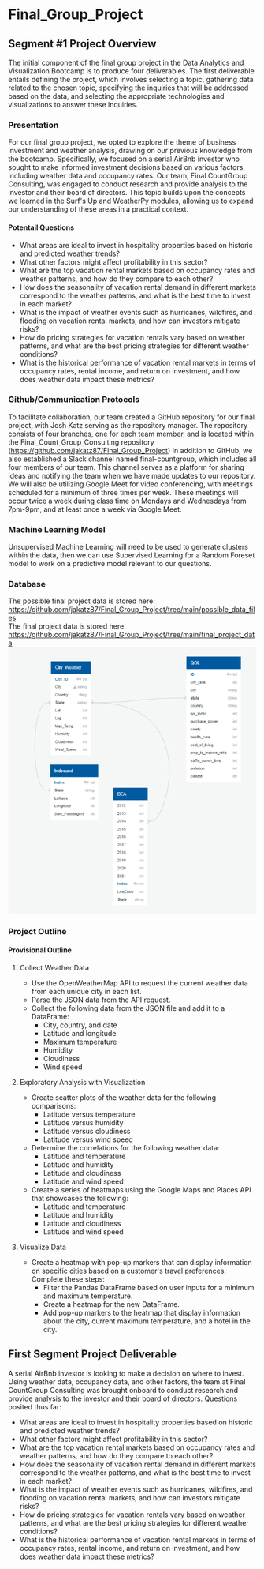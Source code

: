 # Final_Group_Project

## Segment #1 Project Overview
The initial component of the final group project in the Data Analytics and Visualization Bootcamp is to produce four deliverables. The first deliverable entails defining the project, which involves selecting a topic, gathering data related to the chosen topic, specifying the inquiries that will be addressed based on the data, and selecting the appropriate technologies and visualizations to answer these inquiries.
### Presentation
For our final group project, we opted to explore the theme of business investment and weather analysis, drawing on our previous knowledge from the bootcamp. Specifically, we focused on a serial AirBnb investor who sought to make informed investment decisions based on various factors, including weather data and occupancy rates. Our team, Final CountGroup Consulting, was engaged to conduct research and provide analysis to the investor and their board of directors. This topic builds upon the concepts we learned in the Surf's Up and WeatherPy modules, allowing us to expand our understanding of these areas in a practical context.
  #### Potentail Questions
  
  * What areas are ideal to invest in hospitality properties based on historic and predicted weather trends?  
  * What other factors might affect profitability in this sector?  
  * What are the top vacation rental markets based on occupancy rates and weather patterns, and how do they compare to each other?  
  * How does the seasonality of vacation rental demand in different markets correspond to the weather patterns, and what is the best time to invest     in each market?  
  * What is the impact of weather events such as hurricanes, wildfires, and flooding on vacation rental markets, and how can investors mitigate         risks?  
  * How do pricing strategies for vacation rentals vary based on weather patterns, and what are the best pricing strategies for different weather       conditions?  
  * What is the historical performance of vacation rental markets in terms of occupancy rates, rental income, and return on investment, and how         does weather data impact these metrics?  

 
### Github/Communication Protocols
To facilitate collaboration, our team created a GitHub repository for our final project, with Josh Katz serving as the repository manager. The repository consists of four branches, one for each team member, and is located within the Final_Count_Group_Consulting repository (https://github.com/jakatz87/Final_Group_Project)
In addition to GitHub, we also established a Slack channel named final-countgroup, which includes all four members of our team. This channel serves as a platform for sharing ideas and notifying the team when we have made updates to our repository. We will also be utilizing Google Meet for video conferencing, with meetings scheduled for a minimum of three times per week. These meetings will occur twice a week during class time on Mondays and Wednesdays from 7pm-9pm, and at least once a week via Google Meet.

### Machine Learning Model
Unsupervised Machine Learning will need to be used to generate clusters within the data, then we can use Supervised Learning for a Random Foreset model to work on a predictive model relevant to our questions.

### Database

The possible final project data is stored here: https://github.com/jakatz87/Final_Group_Project/tree/main/possible_data_files  
The final project data is stored here: https://github.com/jakatz87/Final_Group_Project/tree/main/final_project_data
![](Draft_DBSchema_6MAR23.png)




### Project Outline
#### Provisional Outline
1.	Collect Weather Data  
     * Use the OpenWeatherMap API to request the current weather data from each unique city in each list.  
     * Parse the JSON data from the API request.  
     * Collect the following data from the JSON file and add it to a DataFrame:  
       * City, country, and date  
       * Latitude and longitude  
       * Maximum temperature  
       * Humidity  
       * Cloudiness  
       * Wind speed   

2.	Exploratory Analysis with Visualization
      * Create scatter plots of the weather data for the following comparisons:
         * Latitude versus temperature
         * Latitude versus humidity
         * Latitude versus cloudiness
         * Latitude versus wind speed
      * Determine the correlations for the following weather data:
         * Latitude and temperature
         * Latitude and humidity
         * Latitude and cloudiness
         * Latitude and wind speed
      * Create a series of heatmaps using the Google Maps and Places API that showcases the following:
         * Latitude and temperature
         * Latitude and humidity
         * Latitude and cloudiness
         * Latitude and wind speed
         
3.	Visualize Data
      * Create a heatmap with pop-up markers that can display information on specific cities based on a customer's travel preferences. Complete these steps:
         * Filter the Pandas DataFrame based on user inputs for a minimum and maximum temperature.
         * Create a heatmap for the new DataFrame.
         * Add pop-up markers to the heatmap that display information about the city, current maximum temperature, and a hotel in the city.

## First Segment Project Deliverable
A serial AirBnb investor is looking to make a decision on where to invest. Using weather data, occupancy data, and other factors, the team at Final CountGroup Consulting was brought onboard to conduct research and provide analysis to the investor and their board of directors.
Questions posited thus far:
 * What areas are ideal to invest in hospitality properties based on historic and predicted weather trends?
 * What other factors might affect profitability in this sector?
 * What are the top vacation rental markets based on occupancy rates and weather patterns, and how do they compare to each other?
 * How does the seasonality of vacation rental demand in different markets correspond to the weather patterns, and what is the best time to invest in each market?
 * What is the impact of weather events such as hurricanes, wildfires, and flooding on vacation rental markets, and how can investors mitigate risks?
 * How do pricing strategies for vacation rentals vary based on weather patterns, and what are the best pricing strategies for different weather conditions?
 * What is the historical performance of vacation rental markets in terms of occupancy rates, rental income, and return on investment, and how does weather data impact these metrics?

